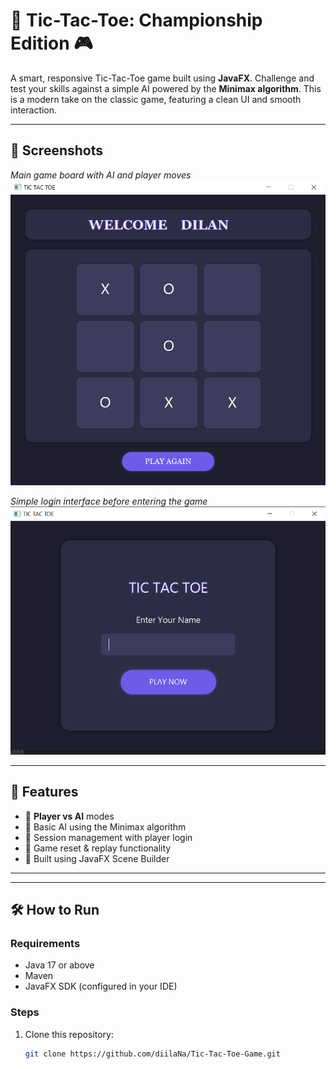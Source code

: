 # 🧠 Tic-Tac-Toe: Championship Edition 🎮

A smart, responsive Tic-Tac-Toe game built using **JavaFX**. Challenge and test your skills against a simple AI powered by the **Minimax algorithm**. This is a modern take on the classic game, featuring a clean UI and smooth interaction.

---

## 📸 Screenshots

*Main game board with AI and player moves*
![Game Board](/src/main/resources/Screenshots/mainUi.png)

*Simple login interface before entering the game*
![Login Page](/src/main/resources/Screenshots/loginPage.png)

---

## 🚀 Features

- 👤 **Player vs AI** modes
- 🧠 Basic AI using the Minimax algorithm
- 💾 Session management with player login
- 🔄 Game reset & replay functionality
- 🎨 Built using JavaFX Scene Builder

---

---

## 🛠️ How to Run

### Requirements

- Java 17 or above
- Maven
- JavaFX SDK (configured in your IDE)

### Steps

1. Clone this repository:
   ```bash
   git clone https://github.com/diilaNa/Tic-Tac-Toe-Game.git


